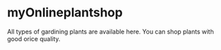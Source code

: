 # myOnlineplantshop
All types of gardining plants are available here. You can shop plants with good orice quality.
